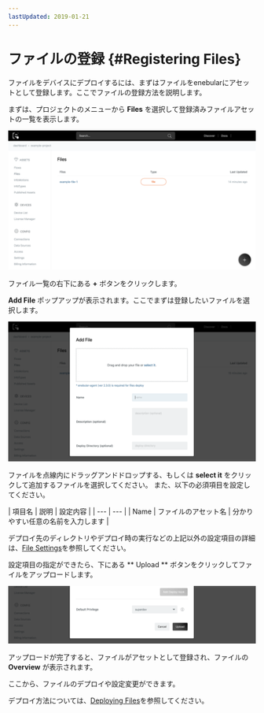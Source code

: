 ```yaml
---
lastUpdated: 2019-01-21
---
```


# ファイルの登録 {#Registering Files}

ファイルをデバイスにデプロイするには、まずはファイルをenebularにアセットとして登録します。ここでファイルの登録方法を説明します。

まずは、プロジェクトのメニューから **Files** を選択して登録済みファイルアセットの一覧を表示します。

![File List](./../../img/File/File-list.png)

ファイル一覧の右下にある **+** ボタンをクリックします。

**Add File** ポップアップが表示されます。ここでまずは登録したいファイルを選択します。

![File List](./../../img/File/RegisterFile-addFile.png)

ファイルを点線内にドラッグアンドドロップする、もしくは **select it** をクリックして追加するファイルを選択してください。
また、以下の必須項目を設定してください。

| 項目名 | 説明 | 設定内容 |
| --- | --- |
| Name | ファイルのアセット名 | 分かりやすい任意の名前を入力します |

デプロイ先のディレクトリやデプロイ時の実行などの上記以外の設定項目の詳細は、[File Settings](FileSettings.md)を参照してください。

設定項目の指定ができたら、下にある ** Upload ** ボタンをクリックしてファイルをアップロードします。

![File List](./../../img/File/RegisterFile-upload.png)

アップロードが完了すると、ファイルがアセットとして登録され、ファイルの **Overview** が表示されます。

ここから、ファイルのデプロイや設定変更ができます。

デプロイ方法については、[Deploying Files](DeployFile.md)を参照してください。

